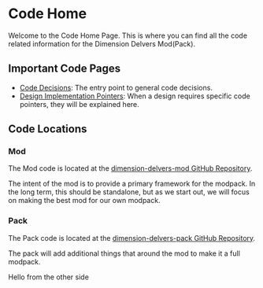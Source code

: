# Code Home
Welcome to the Code Home Page. This is where you can find all the code related information for the Dimension Delvers Mod(Pack).

## Important Code Pages
- [Code Decisions](code/decision/decisions.md): The entry point to general code decisions.
- [Design Implementation Pointers](code/design/design-implementation.md): When a design requires specific code pointers, they will be explained here.

## Code Locations
### Mod
The Mod code is located at the [dimension-delvers-mod GitHub Repository](https://github.com/Dimension-Delvers/dimension-delvers-mod.git).

The intent of the mod is to provide a primary framework for the modpack. In the long term, this should be standalone, but as we start out, we will focus on making the best mod for our own modpack.

### Pack
The Pack code is located at the [dimension-delvers-pack GitHub Repository](https://github.com/Dimension-Delvers/dimension-delvers-pack.git).

The pack will add additional things that around the mod to make it a full modpack.

Hello from the other side

